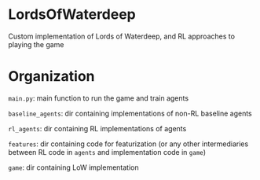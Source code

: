 # LordsOfWaterdeep
Custom implementation of Lords of Waterdeep, and RL approaches to playing the game

# Organization

`main.py`: main function to run the game and train agents

`baseline_agents`: dir containing implementations of non-RL baseline agents

`rl_agents`: dir containing RL implementations of agents

`features`: dir containing code for featurization (or any other intermediaries
between RL code in `agents` and implementation code in `game`)

`game`: dir containing LoW implementation 